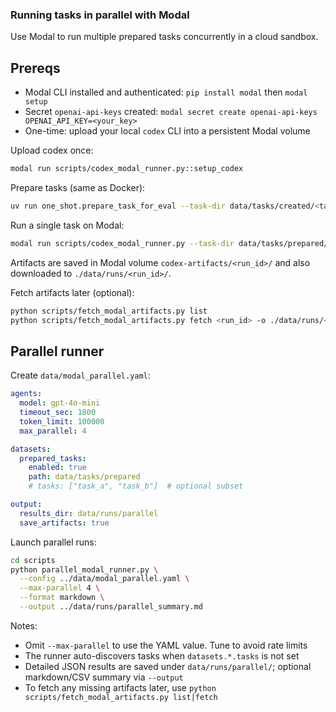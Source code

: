 ### Running tasks in parallel with Modal

Use Modal to run multiple prepared tasks concurrently in a cloud sandbox.

## Prereqs
- Modal CLI installed and authenticated: `pip install modal` then `modal setup`
- Secret `openai-api-keys` created: `modal secret create openai-api-keys OPENAI_API_KEY=<your_key>`
- One-time: upload your local `codex` CLI into a persistent Modal volume

Upload codex once:
```bash
modal run scripts/codex_modal_runner.py::setup_codex
```

Prepare tasks (same as Docker):
```bash
uv run one_shot.prepare_task_for_eval --task-dir data/tasks/created/<task_id_timestamp>
```

Run a single task on Modal:
```bash
modal run scripts/codex_modal_runner.py --task-dir data/tasks/prepared/<task_id> --timeout 1800 --token-limit 100000 --model gpt-4o-mini
```

Artifacts are saved in Modal volume `codex-artifacts/<run_id>/` and also downloaded to `./data/runs/<run_id>/`.

Fetch artifacts later (optional):
```bash
python scripts/fetch_modal_artifacts.py list
python scripts/fetch_modal_artifacts.py fetch <run_id> -o ./data/runs/<run_id>
```

## Parallel runner

Create `data/modal_parallel.yaml`:
```yaml
agents:
  model: gpt-4o-mini
  timeout_sec: 1800
  token_limit: 100000
  max_parallel: 4

datasets:
  prepared_tasks:
    enabled: true
    path: data/tasks/prepared
    # tasks: ["task_a", "task_b"]  # optional subset

output:
  results_dir: data/runs/parallel
  save_artifacts: true
```

Launch parallel runs:
```bash
cd scripts
python parallel_modal_runner.py \
  --config ../data/modal_parallel.yaml \
  --max-parallel 4 \
  --format markdown \
  --output ../data/runs/parallel_summary.md
```

Notes:
- Omit `--max-parallel` to use the YAML value. Tune to avoid rate limits
- The runner auto-discovers tasks when `datasets.*.tasks` is not set
- Detailed JSON results are saved under `data/runs/parallel/`; optional markdown/CSV summary via `--output`
- To fetch any missing artifacts later, use `python scripts/fetch_modal_artifacts.py list|fetch`


